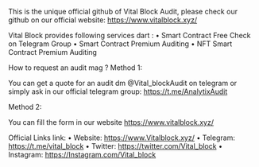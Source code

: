 This is the unique official github of Vital Block Audit, please check our github on our official website: https://www.vitalblock.xyz/

Vital Block provides following services dart :
• Smart Contract Free Check on Telegram Group
• Smart Contract Premium Auditing
• NFT Smart Contract Premium Auditing 

How to request an audit mag ?
Method 1:

You can get a quote for an audit dm @Vital_blockAudit on telegram or simply ask in our official telegram group: https://t.me/AnalytixAudit

Method 2:

You can fill the form in our website https://www.vitalblock.xyz/

Official Links link:
• Website: https://www.Vitalblock.xyz/
• Telegram: https://t.me/vital_block
• Twitter: https://twitter.com/Vital_block
• Instagram: https://Instagram.com/Vital_block
